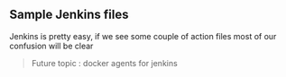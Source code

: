 ## Sample Jenkins files

Jenkins is pretty easy, if we see some couple of action files most of our confusion will be clear

> Future topic : docker agents for jenkins